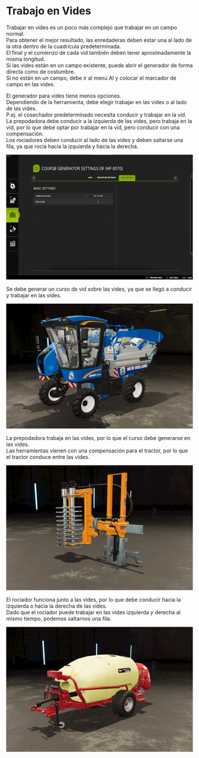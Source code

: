 # Trabajo en Vides  
Trabajar en vides es un poco más complejo que trabajar en un campo normal.  
Para obtener el mejor resultado, las enredaderas deben estar una al lado de la otra dentro de la cuadrícula predeterminada.  
El final y el comienzo de cada vid también deben tener aproximadamente la misma longitud.  
Si las vides están en un campo existente, puede abrir el generador de forma directa como de costumbre.  
Si no están en un campo, debe ir al menú AI y colocar el marcador de campo en las vides.  


  
El generador para vides tiene menos opciones.  
Dependiendo de la herramienta, debe elegir trabajar en las vides o al lado de las vides.  
P.ej. el cosechador predeterminado necesita conducir y trabajar en la vid.  
      La prepodadora debe conducir a la izquierda de las vides, pero trabaja en la vid, por lo que debe optar por trabajar en la vid, pero conducir con una compensación.  
      Los rociadores deben conducir al lado de las vides y deben saltarse una fila, ya que rocía hacia la izquierda y hacia la derecha.  


![Image](../assets/images/vineworkgen_0_0_765_510.png)

  
Se debe generar un curso de vid sobre las vides, ya que se llegó a conducir y trabajar en las vides.  


![Image](../assets/images/vineworkharvest_0_0_765_510.png)

  
La prepodadora trabaja en las vides, por lo que el curso debe generarse en las vides.  
Las herramientas vienen con una compensación para el tractor, por lo que el tractor conduce entre las vides.  


![Image](../assets/images/vineworkpruner_0_0_765_510.png)

  
El rociador funciona junto a las vides, por lo que debe conducir hacia la izquierda o hacia la derecha de las vides.  
Dado que el rociador puede trabajar en las vides izquierda y derecha al mismo tiempo, podemos saltarnos una fila.  


![Image](../assets/images/vineworkspray_0_0_765_510.png)

